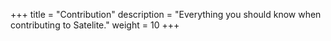 +++
title = "Contribution"
description = "Everything you should know when contributing to Satelite."
weight = 10
+++
